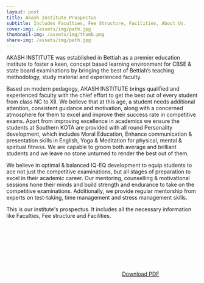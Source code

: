 ```yaml
---
layout: post
title: Akash Institute Prospectus
subtitle: Includes Faculties, Fee Structure, Facilities, About Us.
cover-img: /assets/img/path.jpg
thumbnail-img: /assets/img/thumb.png
share-img: /assets/img/path.jpg
---
```

AKASH INSTITUTE was established in Bettiah as a premier education institute 
to foster a keen, concept based learning environment for CBSE & state board 
examinations by bringing the best of Bettiah’s teaching methodology, study 
material and experienced faculty. 

Based on modern pedagogy, AKASH INSTITUTE brings qualified and 
experienced faculty with the chief effort to get the best out of every student 
from class NC to XII. We believe that at this age, a student needs additional 
attention, consistent guidance and motivation, along with a concerned 
atmosphere for them to excel and improve their success rate in competitive 
exams. Apart from improving excellence in academics we ensure the 
students at Southern KOTA are provided with all round Personality 
development, which includes Moral Education, Enhance communication & 
presentation skills in English, Yoga & Meditation for physical, mental & 
spiritual fitness. We are capable to groom both average and brilliant students 
and we leave no stone unturned to render the best out of them.

We believe in optimal & balanced IQ-EQ development to equip students to 
ace not just the competitive examinations, but all stages of preparation to 
excel in their academic career. Our mentoring, counselling & motivational 
sessions hone their minds and build strength and endurance to take on the 
competitive examinations. Additionally, we provide regular mentorship from 
experts on test-taking, time management and stress management skills.

This is our institute's prospectus. It includes all the necessary information like Faculties, Fee structure and Facilities.
<object data="/assets/img/AKASH%20INSTITUTE%20PROSPECTUS.pdf" type="application/pdf" width="700px" height="1400px">
    <embed src="/assets/img/AKASH%20INSTITUTE%20PROSPECTUS.pdf">
        <a href="/assets/img/AKASH%20INSTITUTE%20PROSPECTUS.pdf">Download PDF</a>
</object>
